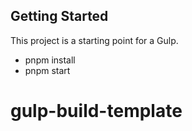 ## Getting Started

This project is a starting point for a Gulp.

- pnpm install
- pnpm start
# gulp-build-template
